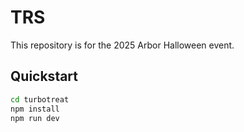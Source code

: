 # TRS

This repository is for the 2025 Arbor Halloween event.

## Quickstart

```bash
cd turbotreat
npm install
npm run dev
```
